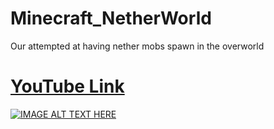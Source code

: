 # Minecraft_NetherWorld
Our attempted at having nether mobs spawn in the overworld
# [YouTube Link](https://youtu.be/XO1yUJFTFNA)
[![IMAGE ALT TEXT HERE](http://i3.ytimg.com/vi/SQp8A-iUf1E/maxresdefault.jpg)](https://youtu.be/XO1yUJFTFNA)

